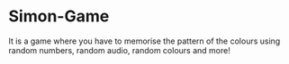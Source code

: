 # Simon-Game
It is a game where you have to memorise the pattern of the colours using random numbers, random audio, random colours and more!
